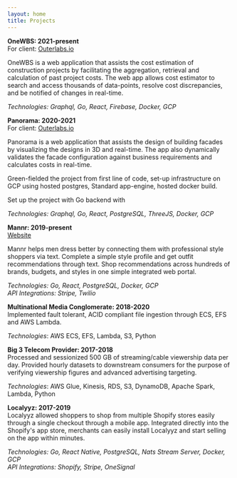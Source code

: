 ```yaml
---
layout: home
title: Projects
---
```


**OneWBS: 2021-present**  
  For client: [Outerlabs.io](https://outerlabs.io)

  OneWBS is a web application that assists the cost estimation of construction
  projects by facilitating the aggregation, retrieval and calculation of past
  project costs. The web app allows cost estimator to search and access
  thousands of data-points, resolve cost discrepancies, and be notified of
  changes in real-time.

  _Technologies: Graphql, Go, React, Firebase, Docker, GCP_

**Panorama: 2020-2021**  
  For client: [Outerlabs.io](https://outerlabs.io)

  Panorama is a web application that assists the design of building facades by
  visualizing the designs in 3D and real-time. The app also dynamically
  validates the facade configuration against business requirements and
  calculates costs in real-time.

  Green-fielded the project from first line of code, set-up infrastructure on
  GCP using hosted postgres, Standard app-engine, hosted docker build.

  Set up the project with Go backend with 

  _Technologies: Graphql, Go, React, PostgreSQL, ThreeJS, Docker, GCP_

**Mannr: 2019-present**  
  [Website](https://www.getmannr.com/)

  Mannr helps men dress better by connecting them with professional style
  shoppers via text. Complete a simple style profile and get outfit
  recommendations through text. Shop recommendations across hundreds of brands,
  budgets, and styles in one simple integrated web portal.

  _Technologies: Go, React, PostgreSQL, Docker, GCP  
  API Integrations: Stripe, Twilio_

**Multinational Media Conglomerate: 2018-2020**  
  Implemented fault tolerant, ACID compliant file ingestion through ECS, EFS and
  AWS Lambda.

  _Technologies_: AWS ECS, EFS, Lambda, S3, Python

**Big 3 Telecom Provider: 2017-2018**  
  Processed and sessionized 500 GB of streaming/cable viewership data per day.
  Provided hourly datasets to downstream consumers for the purpose of verifying
  viewership figures and advanced advertising targeting.

  _Technologies_: AWS Glue, Kinesis, RDS, S3, DynamoDB, Apache Spark, Lambda, Python

**Localyyz: 2017-2019**  
  Localyyz allowed shoppers to shop from multiple Shopify stores easily through
  a single checkout through a mobile app. Integrated directly into the Shopify's app store,
  merchants can easily install Localyyz and start selling on the app within minutes.

  _Technologies: Go, React Native, PostgreSQL, Nats Stream Server, Docker, GCP  
  API Integrations: Shopify, Stripe, OneSignal_
